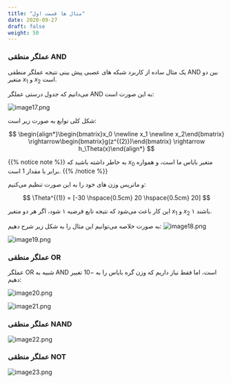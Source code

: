 ```yaml
---
title: "مثال ها قسمت اول"
date: 2020-09-27
draft: false
weight: 50
---
```


### عملگر منطقی AND
یک مثال ساده از کاربرد شبکه های عصبی پیش بینی
نتیجه عملگر منطقی AND بین دو متغیر $x_1$ و $x_2$ است.

می‌دانیم که جدول درستی عملگر AND به این صورت است:

![image17.png](../images/image17.png?width=20pc)

شکل کلی توابع به صورت زیر است:

$$
\begin{align*}\begin{bmatrix}x_0 \newline x_1 \newline x_2\end{bmatrix} \rightarrow\begin{bmatrix}g(z^{(2)})\end{bmatrix} \rightarrow h_\Theta(x)\end{align*}
$$

{{% notice note %}}
به خاطر داشته باشید که $x_0$ متغیر بایاس ما است، و همواره برابر با مقدار 1 است.
{{% /notice %}}

و ماتریس وزن های خود را به این صورت تنظیم می‌کنیم:

$$
\Theta^{(1)} = [-30 \hspace{0.5cm} 20 \hspace{0.5cm} 20]
$$

این کار باعث می‌شود که نتیجه تابع فرضیه ۱ شود، اگر هر دو متغیر $x_1$ و $x_2$ ۱ باشند.

به صورت خلاصه می‌توانیم این مثال را به شکل زیر شرح دهیم:
![image18.png](../images/image18.png?width=40pc)

![image19.png](../images/image19.png?width=40pc)

### عملگر منطقی OR
عملگر OR شبیه به AND است، اما فقط نیاز داریم که وزن گره بایاس را به 
$-10$ تغییر دهیم:

![image20.png](../images/image20.png?width=40pc)

![image21.png](../images/image21.png?width=40pc)

### عملگر منطقی NAND
![image22.png](../images/image22.png?width=40pc)


### عملگر منطقی NOT
![image23.png](../images/image23.png?width=40pc)
